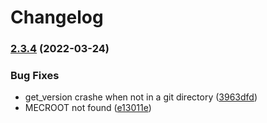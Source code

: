 # Changelog

### [2.3.4](https://github.com/jm33-m0/mec/compare/v2.3.3...v2.3.4) (2022-03-24)


### Bug Fixes

* get_version crashe when not in a git directory ([3963dfd](https://github.com/jm33-m0/mec/commit/3963dfd1bdb5c17f8db81f264d5286ce9d213d18))
* MECROOT not found ([e13011e](https://github.com/jm33-m0/mec/commit/e13011ecf1dddfabba60000214f7c6ce172c603b))
